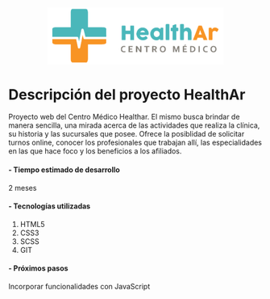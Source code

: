 <p align="center">
<img src=https://github.com/Franks555/proyecto_en_sass/blob/main/images/logo.png width="350">
</p>

# Descripción del proyecto HealthAr
Proyecto web del Centro Médico Healthar. El mismo busca brindar de manera sencilla, una mirada acerca de las actividades que realiza la clínica, su historia y las sucursales que posee. Ofrece la posiblidad de solicitar turnos online, conocer los profesionales que trabajan allí, las especialidades en las que hace foco y los beneficios a los afiliados.


#### - Tiempo estimado de desarrollo
2 meses


#### - Tecnologías utilizadas
1. HTML5
2. CSS3
3. SCSS
4. GIT

#### - Próximos pasos

Incorporar funcionalidades con JavaScript
